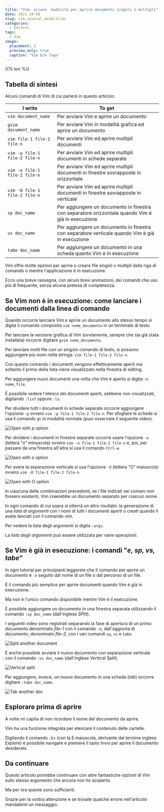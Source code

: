 ```yaml
---
title: "Vim: alcune  modalità per aprire documenti singoli o multipli"
date: 2021-10-09
slug: vim_several_modalities
categories:
  - Editors
tags:
  - Vim
image:
  placement: 3
  preview_only: true 
  caption: 'Vim b/w logo'
---
```


{{% toc %}}

## Tabella di sintesi

Alcuni comandi di Vim di cui parlerò in questo articolo:

| I write                       | To get                                                                                                  |
| -------------                 | -------------                                                                                           |
| `vim document_name`           | Per avviare Vim e aprire un documento                                                                   |
| `gvim document_name`          | Per avviare Vim in modalità grafica ed aprire un documento                                              |
| `vim file-1 file-2 file-n`    | Per avviare Vim ed aprire multipli documenti                                                            |
| `vim -p file-1 file-2 file-n` | Per avviare Vim ed aprire multipli documenti in schede separate                                         |
| `vim -o file-1 file-2 file-n` | Per avviare Vim ed aprire multipli documenti in finestre sovrapposte in orizzontale                     |
| `vim -O file-1 file-2 file-n` | Per avviare Vim ed aprire multipli documenti in finestre sovrapposte in verticale                       |
| `sp doc_name`                 | Per aggiungere  un documento in finestra con separatore orizzontale quando Vim è già in esecuzione |
| `vs doc_name`                 | Per aggiungere  un documento in finestra  con separatore verticale quando Vim è già in esecuzione |
| `tabe doc_name`               | Per aggiungere un documento in una scheda quanto Vim è in esecuzione                                    |

Vim offre molte opzioni per aprire o creare file singoli o multipli dalla riga di comando o mentre l'applicazione è in esecuzione.

Ecco una breve rassegna, con alcuni brevi animazioni,  dei comandi che uso più di frequente, senza alcuna pretesa di completezza.


## Se Vim non è in esecuzione: come  lanciare i documenti dalla linea di comando

Quando occorre lanciare Vim e aprire un documento allo stesso tempo si digita il comando composito `vim nome_documento` in un terminale di testo. 

Per lanciare la versione grafica di Vim (ovviamente, sempre che sia già stata installata) occorre digitare `gvim nome_documento`.

Per lanciare molti file con un singolo comando di testo, si possono aggiungere più nomi nella stringa: `vim file-1 file-2 file-n`.

Con questo comando  i documenti vengono effettivamente aperti   ma soltanto il primo della lista viene visualizzato nella finestra di editing.

Per aggiungere nuovi documenti una volta che Vim è aperto si digita  `:n nome_file`.

È possibile vedere l'elenco dei documenti aperti, sebbene non visualizzati, digitando `:list` oppure `:ls`.

Per dividere tutti i documenti in schede separate occorre aggiungere l'opzione `-p` ovvero  `vim -p file-1 file-2 file-n`. Per sfogliare le schede si usa il comando `gt` in modalità normale (puoi osservare il seguente video).


![Open with p option](vim-open-multiple-p.gif)


Per dividere i documenti in finestre separate occorre usare l'opzione `-o` (lettera "o" minuscola) ovvero `vim -o file-1 file-2 file-n` e, poi, per passare da una finestra all'altra si usa il comando `Ctrl-w`.

![Open with o option](vim-open-multiple-o.gif)

Per avere la separazione verticale si usa l'opzione `-O` (lettera "O" maiuscola) ovvero `vim -O file-1 file-2 file-n`.

![Open with O option](vim_open_multiple_O.gif)

In ciascuna delle combinazioni precedenti, se i file indicati nei comani non fossero esistenti, Vim creerebbe un documento separato per ciascun nome.

In ogni comando di cui sopra si otterrà un altro risultato: la generazione di una *lista di argomenti* con i nomi di tutti i documenti aperti o creati quando li avete lanciati con il comando *vim*.

Per vedere la lista degli argomenti si digita `:args`.

La *lista degli argomenti* può essere utilizzata per varie operazioni.

## Se Vim è già in esecuzione: i comandi "*e, sp, vs, tabe*"

In ogni tutorial per principianti leggerete che il comando per aprire un documento è `:e` seguito dal nome di un file o dal percorso di un file.

È il comando più semplice per aprire documenti quando Vim è già in esecuzione.

Ma non è l'unico comando disponibile  mentre Vim è il esecuzione.

È possibile aggiungere un documento in una finestra separata utilizzando il comando `:sp doc_name` (dall'inglese *SPlit*).

I seguenti video sono registrati separando la fase di apertura di un primo documento denominato *file-1* con il comando `:e`, dall'aggiunta di documento, denominato *file-2*,   con i vari comandi `sp`, `vs` e `tabe`.

![Split another document](vim-split.gif)

È anche possibile avviare il nuovo documento con separazione verticale con il comando `:vs doc_name` (dall'inglese *Vertical Split*).

![Vertical split](vim-vsplit.gif)

Per aggiungere, invece, un nuovo documento in una scheda (*tab*) occorre digitare `:tabe doc_name`.

![Tab another doc](vim-tabe.gif)


## Esplorare prima di aprire

A volte mi capita di non ricordare il nome del documento da aprire.

Vim ha una funzione integrata per elencare il contenuto delle cartelle. 

Digitando il comando `:Ex`  (con la E maiuscola, derivante dal termine inglese *Explore*) è possibile navigare e premere il tasto Invio per aprire il documento desiderato.

## Da continuare

Questo articolo potrebbe continuare con altre fantastiche opzioni di Vim sullo stesso argomento che ancora non ho scoperto.

Ma per ora queste sono sufficienti.

Grazie per la vostra attenzione e se trovate qualche errore nell'articolo mandatemi un messaggio.
